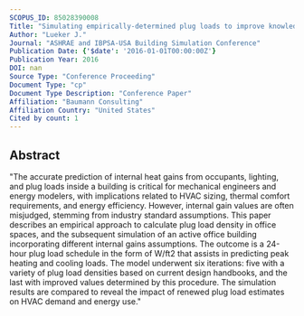 ```yaml
---
SCOPUS_ID: 85028390008
Title: "Simulating empirically-determined plug loads to improve knowledge of design loads and assess building performance improvement opportunities"
Author: "Lueker J."
Journal: "ASHRAE and IBPSA-USA Building Simulation Conference"
Publication Date: {'$date': '2016-01-01T00:00:00Z'}
Publication Year: 2016
DOI: nan
Source Type: "Conference Proceeding"
Document Type: "cp"
Document Type Description: "Conference Paper"
Affiliation: "Baumann Consulting"
Affiliation Country: "United States"
Cited by count: 1
---
```


## Abstract
"The accurate prediction of internal heat gains from occupants, lighting, and plug loads inside a building is critical for mechanical engineers and energy modelers, with implications related to HVAC sizing, thermal comfort requirements, and energy efficiency. However, internal gain values are often misjudged, stemming from industry standard assumptions. This paper describes an empirical approach to calculate plug load density in office spaces, and the subsequent simulation of an active office building incorporating different internal gains assumptions. The outcome is a 24-hour plug load schedule in the form of W/ft2 that assists in predicting peak heating and cooling loads. The model underwent six iterations: five with a variety of plug load densities based on current design handbooks, and the last with improved values determined by this procedure. The simulation results are compared to reveal the impact of renewed plug load estimates on HVAC demand and energy use."

